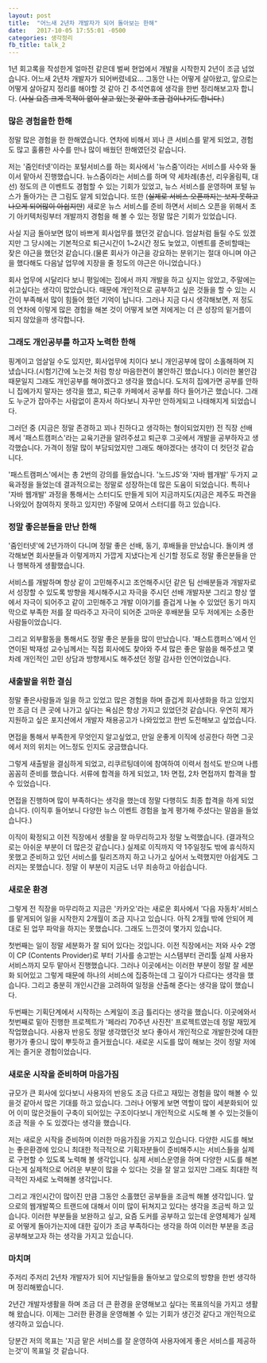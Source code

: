 ```yaml
---
layout: post
title:  "어느새 2년차 개발자가 되어 돌아보는 한해"
date:   2017-10-05 17:55:01 -0500
categories: 생각정리
fb_title: talk_2
---
```


1년 회고록을 작성한게 얼마전 같은데 벌써 현업에서 개발을 시작한지 2년이 조금 넘었습니다. 어느새 2년차 개발자가 되어버렸네요... 그동안 나는 어떻게 살아왔고, 앞으로는 어떻게 살아갈지 정리를 해야할 것 같아 긴 추석연휴에 생각을 한번 정리해보고자 합니다. (~~사실 요즘 크게 목적이 없이 살고 있는것 같아 조금 겁이나기도 합니다.~~)

### 많은 경험을한 한해

정말 많은 경험을 한 한해였습니다. 연차에 비해서 꾀나 큰 서비스를 맡게 되었고, 경험도 많고 훌륭한 사수를 만나 많이 배웠던 한해였던것 같습니다.

저는 '줌인터넷'이라는 포털서비스를 하는 회사에서 '뉴스줌'이라는 서비스를 사수와 둘이서 맡아서 진행했습니다. 뉴스줌이라는 서비스를 하며 약 세차례(총선, 리우올림픽, 대선) 정도의 큰 이벤트도 경험할 수 있는 기회가 있었고, 뉴스 서비스를 운영하며 포털 뉴스가 돌아가는 큰 그림도 알게 되었습니다. 또한 (~~실제로 서비스 오픈까지는 보지 못하고 나오게 되어많이 아쉽지만~~) 새로운 뉴스 서비스를 준비 하면서 서비스 오픈을 위해서 초기 아키텍처링부터 개발까지 경험을 해 볼 수 있는 정말 많은 기회가 있었습니다.

사실 지금 돌아보면 많이 바쁘게 회사업무를 했던것 같습니다. 엄살처럼 들릴 수도 있겠지만 그 당시에는 기본적으로 퇴근시간이 1~2시간 정도 늦었고, 이벤트를 준비할때는 잦은 야근을 했던것 같습니다.(물론 회사가 야근을 강요하는 분위기는 절대 아니며 야근을 했다해도 다음날 업무에 지장을 줄 정도의 야근은 아니었습니다.)

회사 업무에 시달리다 보니 평일에는 집에서 까지 개발을 하고 싶지는 않았고, 주말에는 쉬고싶다는 생각이 많았습니다. 때문에 개인적으로 공부하고 싶은 것들을 할 수 있는 시간이 부족해서 많이 힘들어 했던 기억이 납니다. 그러나 지금 다시 생각해보면, 저 정도의 연차에 이렇게 많은 경험을 해본 것이 어떻게 보면 저에게는 더 큰 성장의 밑거름이 되지 않았을까 생각합니다.

### 그래도 개인공부를 하고자 노력한 한해

핑계이고 엄살일 수도 있지만, 회사업무에 치이다 보니 개인공부에 많이 소홀해하며 지냈습니다.(시험기간에 노는것 처럼 항상 마음한켠이 불안하긴 했습니다.) 이러한 불안감 때문일지 그래도 개인공부를 해야겠다고 생각을 했습니다. 도저히 집에가면 공부를 안하니 집에가지 말자는 생각을 했고, 퇴근후 카페에서 공부를 하다 들어가곤 했습니다. 그래도 누군가 잡아주는 사람없이 혼자서 하다보니 자꾸만 안하게되고 나태해지게 되었습니다.

그러던 중 (지금은 정말 존경하고 꾀나 친하다고 생각하는 형이되었지만) 전 직장 선배께서 '패스트캠퍼스'라는 교육기관을 알려주셨고 퇴근후 그곳에서 개발을 공부하자고 생각했습니다. 가격이 정말 많이 부담되었지만 그래도 해야겠다는 생각이 더 컷던것 같습니다.

'패스트캠퍼스'에서는 총 2번의 강의를 들었습니다. '노드JS'와 '자바 웹개발' 두가지 교육과정을 들었는데 결과적으로는 정말로 성장하는데 많은 도움이 되었습니다. 특히나 '자바 웹개발' 과정을 통해서는 스터디도 만들게 되어 지금까지도(지금은 제주도 파견을 나와있어 참여하지 못하고 있지만) 주말에 모여서 스터디를 하고 있습니다.

### 정말 좋은분들을 만난 한해

'줌인터넷'에 2년가까이 다니며 정말 좋은 선배, 동기, 후배들을 만났습니다. 돌이켜 생각해보면 회사분들과 이렇게까지 가깝게 지냈다는게 신기할 정도로 정말 좋은분들을 만나 행복하게 생활했습니다.

서비스를 개발하며 항상 같이 고민해주시고 조언해주시던 같은 팀 선배분들과 개발자로서 성장할 수 있도록 방향을 제시해주시고 자극을 주시던 선배 개발자분 그리고 항상 옆에서 자극이 되어주고 같이 고민해주고 개발 이야기를 즐겁게 나눌 수 있었던 동기 마지막으로 부족한 저를 잘 따라주고 자극이 되어준 고마운 후배분들 모두 저에게는 소중한 사람들이었습니다.

그리고 외부활동을 통해서도 정말 좋은 분들을 많이 만났습니다. '패스트캠퍼스'에서 인연이된 박재성 교수님께서는 직접 회사에도 찾아와 주셔 많은 좋은 말씀을 해주셨고 몇차례 개인적인 고민 상담과 방향제시도 해주셨던 정말 감사한 인연이었습니다.

### 새출발을 위한 결심

정말 좋은사람들과 일을 하고 있었고 많은 경험을 하며 즐겁게 회사생화을 하고 있었지만 조금 더 큰 곳에 나가고 싶다는 욕심은 항상 가지고 있었던것 같습니다. 우연히 제가 지원하고 싶은 포지션에서 개발자 채용공고가 나와있었고 한번 도전해보고 싶었습니다.

면접을 통해서 부족한게 무엇인지 알고싶었고, 만일 운좋게 이직에 성공한다 하면 그곳에서 저의 위치는 어느정도 인지도 궁금했습니다.

그렇게 새출발을 결심하게 되었고, 리쿠르팅데이에 참여하여 이력서 첨석도 받으며 나름 꼼꼼히 준비를 했습니다. 서류에 합격을 하게 되었고, 1차 면접, 2차 면접까지 합격을 할 수 있었습니다.

면접을 진행하며 많이 부족하다는 생각을 했는데 정말 다행히도 최종 합격을 하게 되었습니다. (이직후 들어보니 다양한 뉴스 이벤트 경험을 높게 평가해 주셨다는 말씀을 들었습니다.)

이직이 확정되고 이전 직장에서 생활을 잘 마무리하고자 정말 노력했습니다. (결과적으로는 아쉬운 부분이 더 많은것 같습니다.) 실제로 이직까지 약 1주일정도 밖에 휴식하지 못했고 준비하고 있던 서비스를 릴리즈까지 하고 나가고 싶어서 노력했지만 아쉽게도 그러지는 못했습니다. 정말 이 부분이 지금도 너무 죄송하고 아쉽습니다.

### 새로운 환경

그렇게 전 직장을 마무리하고 지금은 '카카오'라는 새로운 회사에서 '다음 자동차'서비스를 맡게되어 일을 시작한지 2개월이 조금 지나고 있습니다. 아직 2개월 밖에 안되어 제대로 된 업무 파악을 하지는 못했습니다. 그래도 느낀것이 몇가지 있습니다.

첫번째는 일이 정말 세분화가 잘 되어 있다는 것입니다.
이전 직장에서는 저와 사수 2명이 CP (Contents Provider)로 부터 기사를 송고받는 시스템부터 관리툴 실제 사용자 서비스까지 모두 맡아서 진행했습니다. 그러나 이곳에서는 이러한 부분이 정말 잘 세분화 되어있고 그렇게 때문에 하나의 서비스에 집중하는데 그 깊이가 다르다는 생각을 했습니다. 그리고 충분히 개인시간을 고려하여 일정을 산출해 준다는 생각을 많이 했습니다.

두번째는 기획단계에서 시작하는 스케일이 조금 틀리다는 생각을 했습니다.
이곳에와서 첫번째로 밑아 진행한 프로젝트가 '페라리 70주년 사진전' 프로젝트였는데 정말 재밌게 작업했습니다.
사용자 반응도 정말 생각했던것 보다 좋아서 개인적으로 개발한것에 대한 평가가 좋으니 많이 뿌듯하고 즐거웠습니다. 새로운 시도를 많이 해보는 것이 정말 저에게는 즐거운 경험이었습니다.

### 새로운 시작을 준비하며 마음가짐

규모가 큰 회사에 있다보니 사용자의 반응도 조금 다르고 재밌는 경험을 많이 해볼 수 있을것 같아서 많은 기대를 하고 있습니다. 그러나 어떻게 보면 역할이 많이 세분화되어 있어 이미 많은것들이 구축이 되어있는 구조이다보니 개인적으로 시도해 볼 수 있는것들이 조금 적을 수 도 있겠다는 생각을 했습니다.

저는 새로운 시작을 준비하며 이러한 마음가짐을 가지고 있습니다.
다양한 시도를 해보는 좋은환경에 있으니 최대한 적극적으로 기획자분들이 준비해주시는 서비스들을 실제로 구현할 수 있도록 노력해 볼 생각입니다. 실제 서비스운영을 하며 다양한 시도를 해본다는게 실제적으로 어려운 부분이 많을 수 있다는 것을 잘 알고 있지만 그래도 최대한 적극적인 자세로 노력해볼 생각입니다.

그리고 개인시간이 많이진 만큼 그동안 소홀했던 공부들을 조금씩 해볼 생각입니다. 앞으로의 웹개발쪽으 트랜드에 대해서 이미 많이 뒤쳐지고 있다는 생각을 조금씩 하고 있습니다. 이러한 부분들을 보완하고 싶고, 요즘 도커를 공부하고 있는데 운영체제가 실제로 어떻게 돌아가는지에 대한 깊이가 조금 부족하다는 생각을 하여 이러한 부분을 조금 공부해보고자 하는 생각을 가지고 있습니다.

### 마치며

주저리 주저리 2년차 개발자가 되어 지난일들을 돌아보고 앞으로의 방향을 한번 생각하며 정리해봤습니다.

2년간 개발자생활을 하며 조금 더 큰 환경을 운영해보고 싶다는 목표의식을 가지고 생활해 왔습니다. 이제는 그러한 환경을 운영해볼 수 있는 기회가 생긴것 같다고 개인적으로 생각하고 있습니다.

당분간 저의 목표는 '지금 맡은 서비스를 잘 운영하여 사용자에게 좋은 서비스를 제공하는것'이 목표일 것 같습니다.
